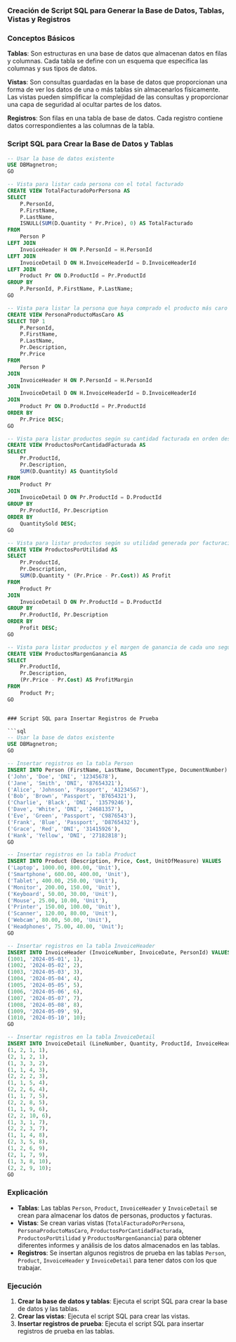 ### Creación de Script SQL para Generar la Base de Datos, Tablas, Vistas y Registros

### Conceptos Básicos

**Tablas**: Son estructuras en una base de datos que almacenan datos en filas y columnas. Cada tabla se define con un esquema que especifica las columnas y sus tipos de datos.

**Vistas**: Son consultas guardadas en la base de datos que proporcionan una forma de ver los datos de una o más tablas sin almacenarlos físicamente. Las vistas pueden simplificar la complejidad de las consultas y proporcionar una capa de seguridad al ocultar partes de los datos.

**Registros**: Son filas en una tabla de base de datos. Cada registro contiene datos correspondientes a las columnas de la tabla.

### Script SQL para Crear la Base de Datos y Tablas

```sql
-- Usar la base de datos existente
USE DBMagnetron;
GO

-- Vista para listar cada persona con el total facturado
CREATE VIEW TotalFacturadoPorPersona AS
SELECT 
    P.PersonId,
    P.FirstName,
    P.LastName,
    ISNULL(SUM(D.Quantity * Pr.Price), 0) AS TotalFacturado
FROM 
    Person P
LEFT JOIN 
    InvoiceHeader H ON P.PersonId = H.PersonId
LEFT JOIN 
    InvoiceDetail D ON H.InvoiceHeaderId = D.InvoiceHeaderId
LEFT JOIN 
    Product Pr ON D.ProductId = Pr.ProductId
GROUP BY 
    P.PersonId, P.FirstName, P.LastName;
GO

-- Vista para listar la persona que haya comprado el producto más caro
CREATE VIEW PersonaProductoMasCaro AS
SELECT TOP 1 
    P.PersonId,
    P.FirstName,
    P.LastName,
    Pr.Description,
    Pr.Price
FROM 
    Person P
JOIN 
    InvoiceHeader H ON P.PersonId = H.PersonId
JOIN 
    InvoiceDetail D ON H.InvoiceHeaderId = D.InvoiceHeaderId
JOIN 
    Product Pr ON D.ProductId = Pr.ProductId
ORDER BY 
    Pr.Price DESC;
GO

-- Vista para listar productos según su cantidad facturada en orden descendente
CREATE VIEW ProductosPorCantidadFacturada AS
SELECT 
    Pr.ProductId,
    Pr.Description,
    SUM(D.Quantity) AS QuantitySold
FROM 
    Product Pr
JOIN 
    InvoiceDetail D ON Pr.ProductId = D.ProductId
GROUP BY 
    Pr.ProductId, Pr.Description
ORDER BY 
    QuantitySold DESC;
GO

-- Vista para listar productos según su utilidad generada por facturación
CREATE VIEW ProductosPorUtilidad AS
SELECT 
    Pr.ProductId,
    Pr.Description,
    SUM(D.Quantity * (Pr.Price - Pr.Cost)) AS Profit
FROM 
    Product Pr
JOIN 
    InvoiceDetail D ON Pr.ProductId = D.ProductId
GROUP BY 
    Pr.ProductId, Pr.Description
ORDER BY 
    Profit DESC;
GO

-- Vista para listar productos y el margen de ganancia de cada uno según su facturación
CREATE VIEW ProductosMargenGanancia AS
SELECT 
    Pr.ProductId,
    Pr.Description,
    (Pr.Price - Pr.Cost) AS ProfitMargin
FROM 
    Product Pr;
GO


### Script SQL para Insertar Registros de Prueba

```sql
-- Usar la base de datos existente
USE DBMagnetron;
GO

-- Insertar registros en la tabla Person
INSERT INTO Person (FirstName, LastName, DocumentType, DocumentNumber) VALUES 
('John', 'Doe', 'DNI', '12345678'),
('Jane', 'Smith', 'DNI', '87654321'),
('Alice', 'Johnson', 'Passport', 'A1234567'),
('Bob', 'Brown', 'Passport', 'B7654321'),
('Charlie', 'Black', 'DNI', '13579246'),
('Dave', 'White', 'DNI', '24681357'),
('Eve', 'Green', 'Passport', 'C9876543'),
('Frank', 'Blue', 'Passport', 'D8765432'),
('Grace', 'Red', 'DNI', '31415926'),
('Hank', 'Yellow', 'DNI', '27182818');
GO

-- Insertar registros en la tabla Product
INSERT INTO Product (Description, Price, Cost, UnitOfMeasure) VALUES 
('Laptop', 1000.00, 800.00, 'Unit'),
('Smartphone', 600.00, 400.00, 'Unit'),
('Tablet', 400.00, 250.00, 'Unit'),
('Monitor', 200.00, 150.00, 'Unit'),
('Keyboard', 50.00, 30.00, 'Unit'),
('Mouse', 25.00, 10.00, 'Unit'),
('Printer', 150.00, 100.00, 'Unit'),
('Scanner', 120.00, 80.00, 'Unit'),
('Webcam', 80.00, 50.00, 'Unit'),
('Headphones', 75.00, 40.00, 'Unit');
GO

-- Insertar registros en la tabla InvoiceHeader
INSERT INTO InvoiceHeader (InvoiceNumber, InvoiceDate, PersonId) VALUES 
(1001, '2024-05-01', 1),
(1002, '2024-05-02', 2),
(1003, '2024-05-03', 3),
(1004, '2024-05-04', 4),
(1005, '2024-05-05', 5),
(1006, '2024-05-06', 6),
(1007, '2024-05-07', 7),
(1008, '2024-05-08', 8),
(1009, '2024-05-09', 9),
(1010, '2024-05-10', 10);
GO

-- Insertar registros en la tabla InvoiceDetail
INSERT INTO InvoiceDetail (LineNumber, Quantity, ProductId, InvoiceHeaderId) VALUES 
(1, 2, 1, 1),
(2, 1, 2, 1),
(1, 3, 3, 2),
(1, 1, 4, 3),
(2, 2, 2, 3),
(1, 1, 5, 4),
(2, 2, 6, 4),
(1, 1, 7, 5),
(2, 2, 8, 5),
(1, 1, 9, 6),
(2, 2, 10, 6),
(1, 3, 1, 7),
(2, 2, 3, 7),
(1, 1, 4, 8),
(2, 3, 5, 8),
(1, 2, 6, 9),
(2, 1, 7, 9),
(1, 3, 8, 10),
(2, 2, 9, 10);
GO

```

### Explicación

- **Tablas**: Las tablas `Person`, `Product`, `InvoiceHeader` y `InvoiceDetail` se crean para almacenar los datos de personas, productos y facturas.
- **Vistas**: Se crean varias vistas (`TotalFacturadoPorPersona`, `PersonaProductoMasCaro`, `ProductosPorCantidadFacturada`, `ProductosPorUtilidad` y `ProductosMargenGanancia`) para obtener diferentes informes y análisis de los datos almacenados en las tablas.
- **Registros**: Se insertan algunos registros de prueba en las tablas `Person`, `Product`, `InvoiceHeader` y `InvoiceDetail` para tener datos con los que trabajar.

### Ejecución

1. **Crear la base de datos y tablas**: Ejecuta el script SQL para crear la base de datos y las tablas.
2. **Crear las vistas**: Ejecuta el script SQL para crear las vistas.
3. **Insertar registros de prueba**: Ejecuta el script SQL para insertar registros de prueba en las tablas.